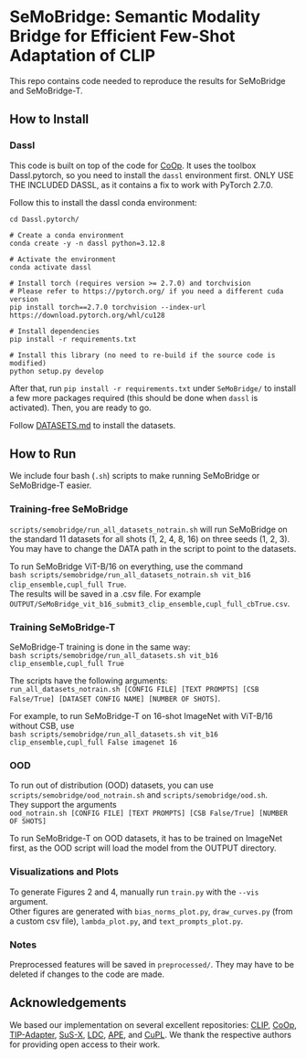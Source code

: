 # SeMoBridge: Semantic Modality Bridge for Efficient Few-Shot Adaptation of CLIP

This repo contains code needed to reproduce the results for SeMoBridge and SeMoBridge-T.

## How to Install

### Dassl
This code is built on top of the code for [CoOp](https://github.com/KaiyangZhou/CoOp). It uses the toolbox Dassl.pytorch, so you need to install the `dassl` environment first. ONLY USE THE INCLUDED DASSL, as it contains a fix to work with PyTorch 2.7.0.

Follow this to install the dassl conda environment:
```
cd Dassl.pytorch/

# Create a conda environment
conda create -y -n dassl python=3.12.8

# Activate the environment
conda activate dassl

# Install torch (requires version >= 2.7.0) and torchvision
# Please refer to https://pytorch.org/ if you need a different cuda version
pip install torch==2.7.0 torchvision --index-url https://download.pytorch.org/whl/cu128

# Install dependencies
pip install -r requirements.txt

# Install this library (no need to re-build if the source code is modified)
python setup.py develop
```

After that, run `pip install -r requirements.txt` under `SeMoBridge/` to install a few more packages required (this should be done when `dassl` is activated). Then, you are ready to go.

Follow [DATASETS.md](DATASETS.md) to install the datasets.

## How to Run

We include four bash (`.sh`) scripts to make running SeMoBridge or SeMoBridge-T easier.

### Training-free SeMoBridge
`scripts/semobridge/run_all_datasets_notrain.sh` will run SeMoBridge on the standard 11 datasets for all shots (1, 2, 4, 8, 16) on three seeds (1, 2, 3).<br>
You may have to change the DATA path in the script to point to the datasets. 

To run SeMoBridge ViT-B/16 on everything, use the command<br>`bash scripts/semobridge/run_all_datasets_notrain.sh vit_b16 clip_ensemble,cupl_full True`.
<br>The results will be saved in a .csv file. For example `OUTPUT/SeMoBridge_vit_b16_submit3_clip_ensemble,cupl_full_cbTrue.csv`.

### Training SeMoBridge-T
SeMoBridge-T training is done in the same way:<br>`bash scripts/semobridge/run_all_datasets.sh vit_b16 clip_ensemble,cupl_full True`

The scripts have the following arguments:<br>`run_all_datasets_notrain.sh [CONFIG FILE] [TEXT PROMPTS] [CSB False/True] [DATASET CONFIG NAME] [NUMBER OF SHOTS]`.<br>

For example, to run SeMoBridge-T on 16-shot ImageNet with ViT-B/16 without CSB, use<br>`bash scripts/semobridge/run_all_datasets.sh vit_b16 clip_ensemble,cupl_full False imagenet 16`

### OOD
To run out of distribution (OOD) datasets, you can use `scripts/semobridge/ood_notrain.sh` and `scripts/semobridge/ood.sh`.<br>
They support the arguments<br>`ood_notrain.sh [CONFIG FILE] [TEXT PROMPTS] [CSB False/True] [NUMBER OF SHOTS]`

To run SeMoBridge-T on OOD datasets, it has to be trained on ImageNet first, as the OOD script will load the model from the OUTPUT directory.

### Visualizations and Plots
To generate Figures 2 and 4, manually run `train.py` with the `--vis` argument.<br>
Other figures are generated with `bias_norms_plot.py`, `draw_curves.py` (from a custom csv file), `lambda_plot.py`, and `text_prompts_plot.py`.

### Notes
Preprocessed features will be saved in `preprocessed/`. They may have to be deleted if changes to the code are made.

## Acknowledgements
We based our implementation on several excellent repositories: [CLIP](https://github.com/openai/CLIP), [CoOp](https://github.com/KaiyangZhou/CoOp),  [TIP-Adapter](https://github.com/gaopengcuhk/Tip-Adapter/), [SuS-X](https://github.com/vishaal27/SuS-X), [LDC](https://github.com/LiShuo1001/LDC), [APE](https://github.com/yangyangyang127/APE), and [CuPL](https://github.com/sarahpratt/CuPL). We thank the respective authors for providing open access to their work.